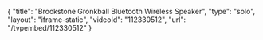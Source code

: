 {
    "title": "Brookstone Gronkball Bluetooth Wireless Speaker",
    "type": "solo",
    "layout": "iframe-static",
    "videoId": "112330512",
    "url": "\/tvpembed\/112330512"
}